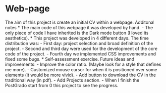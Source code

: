 # Web-page
The aim of this project is create an initial CV within a webpage.
Additonal notes
    * The main code of this webpage it was developed by hand.
        - The only piece of code I have inherited is the Dark mode button (I loved its aesthetics).
    * This project was developed in 4 different days. The time distribution was:
        - First day: project selection and broad definition of the project.
        - Second and third day were used for the development of the core code of the project.
        - Fourth day we implemented CSS improvements and fixed some bugs.
    * Self-assessment exercise. Future ideas and improvements:
        - Improve the color ratio. (Maybe look for a style that defines me more).
        - Customized mouse cursor for when it is positioned over some elements (it would be more vivid).
        - Add button to download the CV in the traditional way (in pdf).
        - Add Projects section.
        - When I finish the PostGrado start from 0 this project to see the progress.
